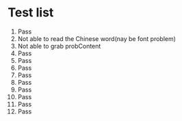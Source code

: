 # Test list

1. Pass
2. Not able to read the Chinese word(nay be font problem)
3. Not able to grab probContent
4. Pass
5. Pass
6. Pass
7. Pass
8. Pass
9. Pass
10. Pass
11. Pass
12. Pass
